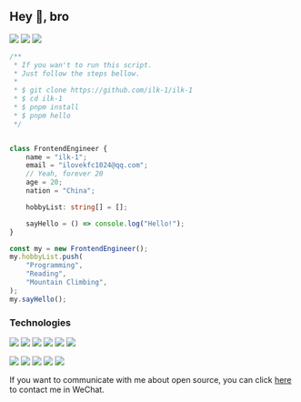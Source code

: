 ## Hey 👋, bro

<p>
    <span>
        <img src="https://img.shields.io/badge/WeChat-07C160?style=for-the-badge&logo=wechat&logoColor=white" />
    </span>
    <span>
        <img src="https://img.shields.io/badge/mac%20os-000000?style=for-the-badge&logo=apple&logoColor=white" />
    </span>
    <span>
        <img src="https://img.shields.io/badge/Visual_Studio_Code-0078D4?style=for-the-badge&logo=visual%20studio%20code&logoColor=white" />
    </span>
</p>

```ts
/**
 * If you wan't to run this script.
 * Just follow the steps bellow.
 * 
 * $ git clone https://github.com/ilk-1/ilk-1
 * $ cd ilk-1
 * $ pnpm install
 * $ pnpm hello
 */


class FrontendEngineer {
    name = "ilk-1";
    email = "ilovekfc1024@qq.com";
    // Yeah, forever 20
    age = 20;
    nation = "China";

    hobbyList: string[] = [];

    sayHello = () => console.log("Hello!");
}

const my = new FrontendEngineer();
my.hobbyList.push(
    "Programming", 
    "Reading", 
    "Mountain Climbing",
);
my.sayHello();
```

### Technologies

<p>
    <span>
        <img src="https://img.shields.io/badge/Vue%20js-35495E?style=for-the-badge&logo=vuedotjs&logoColor=4FC08D" />
    </span>
    <span>
        <img src="https://img.shields.io/badge/React-20232A?style=for-the-badge&logo=react&logoColor=61DAFB" />
    </span>
    <span>
        <img src="https://img.shields.io/badge/Sass-CC6699?style=for-the-badge&logo=sass&logoColor=white" />
    </span>
    <span>
        <img src="https://img.shields.io/badge/ThreeJs-black?style=for-the-badge&logo=three.js&logoColor=white" />
    </span>
    <span>
        <img src="https://img.shields.io/badge/Tailwind_CSS-38B2AC?style=for-the-badge&logo=tailwind-css&logoColor=white" />
    </span>
    <span>
        <img src="https://img.shields.io/badge/Vite-B73BFE?style=for-the-badge&logo=vite&logoColor=FFD62E" />
    </span>
</p>

<p>
    <span>
        <img src="https://img.shields.io/badge/Node%20js-339933?style=for-the-badge&logo=nodedotjs&logoColor=white" />
    </span>
    <span>
        <img src="https://img.shields.io/badge/Jest-C21325?style=for-the-badge&logo=jest&logoColor=white" />
    </span>
    <span>
        <img src="https://img.shields.io/badge/npm-CB3837?style=for-the-badge&logo=npm&logoColor=white" />
    </span>
    <span>
        <img src="https://img.shields.io/badge/pnpm-yellow?style=for-the-badge&logo=pnpm&logoColor=white" />
    </span>
    <span>
        <img src="https://img.shields.io/badge/rollup%20js-EC4A3F?style=for-the-badge&logo=rollup.js&logoColor=white" />
    </span>
</p>

If you want to communicate with me about open source, you can click [here](https://github.com/ilk-1/ilk-1/blob/main/WeChatQRCode.jpg) to contact me in WeChat.
